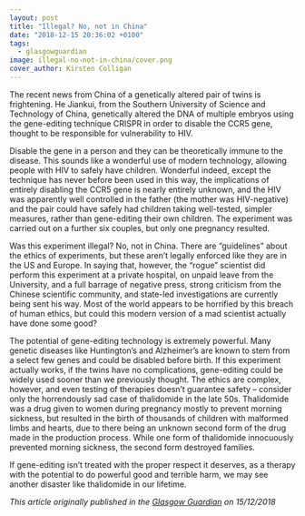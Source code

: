 ```yaml
---
layout: post
title: "Illegal? No, not in China"
date: "2018-12-15 20:36:02 +0100"
tags:
  - glasgowguardian
image: illegal-no-not-in-china/cover.png
cover_author: Kirsten Colligan
---
```


The recent news from China of a genetically altered pair of twins is frightening. He Jiankui, from the Southern University of Science and Technology of China, genetically altered the DNA of multiple embryos using the gene-editing technique CRISPR in order to disable the CCR5 gene, thought to be responsible for vulnerability to HIV.

Disable the gene in a person and they can be theoretically immune to the disease. This sounds like a wonderful use of modern technology, allowing people with HIV to safely have children. Wonderful indeed, except the technique has never before been used in this way, the implications of entirely disabling the CCR5 gene is nearly entirely unknown, and the HIV was apparently well controlled in the father (the mother was HIV-negative) and the pair could have safely had children taking well-tested, simpler measures, rather than gene-editing their own children. The experiment was carried out on a further six couples, but only one pregnancy resulted.

Was this experiment illegal? No, not in China. There are “guidelines” about the ethics of experiments, but these aren’t legally enforced like they are in the US and Europe. In saying that, however, the “rogue” scientist did perform this experiment at a private hospital, on unpaid leave from the University, and a full barrage of negative press, strong criticism from the Chinese scientific community, and state-led investigations are currently being sent his way. Most of the world appears to be horrified by this breach of human ethics, but could this modern version of a mad scientist actually have done some good?

The potential of gene-editing technology is extremely powerful. Many genetic diseases like Huntington’s and Alzheimer’s are known to stem from a select few genes and could be disabled before birth. If this experiment actually works, if the twins have no complications, gene-editing could be widely used sooner than we previously thought. The ethics are complex, however, and even testing of therapies doesn’t guarantee safety – consider only the horrendously sad case of thalidomide in the late 50s. Thalidomide was a drug given to women during pregnancy mostly to prevent morning sickness, but resulted in the birth of thousands of children with malformed limbs and hearts, due to there being an unknown second form of the drug made in the production process. While one form of thalidomide innocuously prevented morning sickness, the second form destroyed families.

If gene-editing isn’t treated with the proper respect it deserves, as a therapy with the potential to do powerful good and terrible harm, we may see another disaster like thalidomide in our lifetime.

*This article originally published in the [Glasgow Guardian](glasgowguardian.co.uk) on 15/12/2018*
